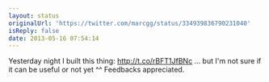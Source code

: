 ```yaml
---
layout: status
originalUrl: 'https://twitter.com/marcgg/status/334939836790231040'
isReply: false
date: 2013-05-16 07:54:14
---
```


Yesterday night I built this thing: http://t.co/rBFT1JfBNc … but I'm not sure if it can be useful or not yet ^^ Feedbacks appreciated.
